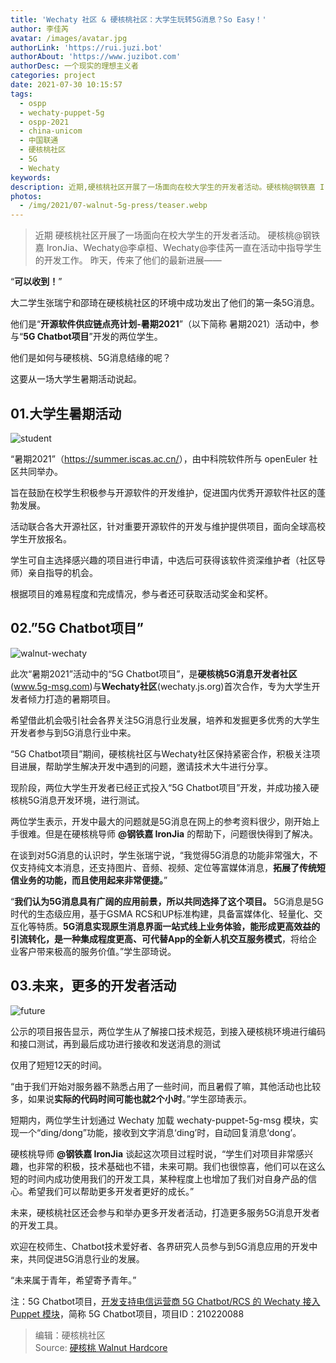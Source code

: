 ```yaml
---
title: 'Wechaty 社区 & 硬核桃社区：大学生玩转5G消息？So Easy！'
author: 李佳芮
avatar: /images/avatar.jpg
authorLink: 'https://rui.juzi.bot'
authorAbout: 'https://www.juzibot.com'
authorDesc: 一个现实的理想主义者
categories: project
date: 2021-07-30 10:15:57
tags: 
  - ospp
  - wechaty-puppet-5g
  - ospp-2021
  - china-unicom
  - 中国联通
  - 硬核桃社区
  - 5G
  - Wechaty
keywords:
description: 近期,硬核桃社区开展了一场面向在校大学生的开发者活动。硬核桃@钢铁嘉 IronJia、Wechaty@李卓桓、Wechaty@李佳芮一直在活动中指导学生的开发工作。
photos:
  - /img/2021/07-walnut-5g-press/teaser.webp
---
```


> 近期 硬核桃社区开展了一场面向在校大学生的开发者活动。
> 硬核桃@钢铁嘉 IronJia、Wechaty@李卓桓、Wechaty@李佳芮一直在活动中指导学生的开发工作。
> 昨天，传来了他们的最新进展——

“**可以收到！**”

大二学生张瑞宁和邵琦在硬核桃社区的环境中成功发出了他们的第一条5G消息。

他们是“**开源软件供应链点亮计划-暑期2021**”（以下简称 暑期2021）活动中，参与“**5G Chatbot项目**”开发的两位学生。

他们是如何与硬核桃、5G消息结缘的呢？

这要从一场大学生暑期活动说起。

## 01.大学生暑期活动

![student](/img/2021/07-walnut-5g-press/student.webp)

“暑期2021”（<https://summer.iscas.ac.cn/>），由中科院软件所与 openEuler 社区共同举办。

旨在鼓励在校学生积极参与开源软件的开发维护，促进国内优秀开源软件社区的蓬勃发展。

活动联合各大开源社区，针对重要开源软件的开发与维护提供项目，面向全球高校学生开放报名。

学生可自主选择感兴趣的项目进行申请，中选后可获得该软件资深维护者（社区导师）亲自指导的机会。

根据项目的难易程度和完成情况，参与者还可获取活动奖金和奖杯。

## 02.”5G Chatbot项目”

![walnut-wechaty](/img/2021/07-walnut-5g-press/walnut-wechaty.webp)

此次“暑期2021”活动中的“5G Chatbot项目”，是**硬核桃5G消息开发者社区**(www.5g-msg.com)与**Wechaty社区**(wechaty.js.org)首次合作，专为大学生开发者倾力打造的暑期项目。

希望借此机会吸引社会各界关注5G消息行业发展，培养和发掘更多优秀的大学生开发者参与到5G消息行业中来。

“5G Chatbot项目”期间，硬核桃社区与Wechaty社区保持紧密合作，积极关注项目进展，帮助学生解决开发中遇到的问题，邀请技术大牛进行分享。

现阶段，两位大学生开发者已经正式投入“5G Chatbot项目”开发，并成功接入硬核桃5G消息开发环境，进行测试。

两位学生表示，开发中最大的问题就是5G消息在网上的参考资料很少，刚开始上手很难。但是在硬核桃导师 **@钢铁嘉 IronJia** 的帮助下，问题很快得到了解决。

在谈到对5G消息的认识时，学生张瑞宁说，“我觉得5G消息的功能非常强大，不仅支持纯文本消息，还支持图片、音频、视频、定位等富媒体消息，**拓展了传统短信业务的功能，而且使用起来非常便捷。**”

“**我们认为5G消息具有广阔的应用前景，所以共同选择了这个项目。** 5G消息是5G时代的生态级应用，基于GSMA RCS和UP标准构建，具备富媒体化、轻量化、交互化等特质。**5G消息实现原生消息界面一站式线上业务体验，能形成更高效益的引流转化，是一种集成程度更高、可代替App的全新人机交互服务模式**，将给企业客户带来极高的服务价值。”学生邵琦说。

## 03.未来，更多的开发者活动

![future](/img/2021/07-walnut-5g-press/future.webp)

公示的项目报告显示，两位学生从了解接口技术规范，到接入硬核桃环境进行编码和接口测试，再到最后成功进行接收和发送消息的测试

仅用了短短12天的时间。

“由于我们开始对服务器不熟悉占用了一些时间，而且暑假了嘛，其他活动也比较多，如果说**实际的代码时间可能也就2个小时**。”学生邵琦表示。

短期内，两位学生计划通过 Wechaty 加载 wechaty-puppet-5g-msg 模块，实现一个“ding/dong”功能，接收到文字消息‘ding’时，自动回复消息‘dong’。

硬核桃导师 **@钢铁嘉 IronJia** 谈起这次项目过程时说，“学生们对项目非常感兴趣，也非常的积极，技术基础也不错，未来可期。我们也很惊喜，他们可以在这么短的时间内成功使用我们的开发工具，某种程度上也增加了我们对自身产品的信心。希望我们可以帮助更多开发者更好的成长。”

未来，硬核桃社区还会参与和举办更多开发者活动，打造更多服务5G消息开发者的开发工具。

欢迎在校师生、Chatbot技术爱好者、各界研究人员参与到5G消息应用的开发中来，共同促进5G消息行业的发展。

“未来属于青年，希望寄予青年。”

注：5G Chatbot项目，[开发支持电信运营商 5G Chatbot/RCS 的 Wechaty 接入 Puppet 模块](https://wechaty.js.org/2021/07/15/ospp-plan-5g-chatbot-puppet/)，简称 5G Chatbot项目，项目ID：210220088

> 编辑：硬核桃社区  
> Source: [硬核桃 Walnut Hardcore](https://mp.weixin.qq.com/s/31qVyvmbHm4wHjeZNovvMg)
